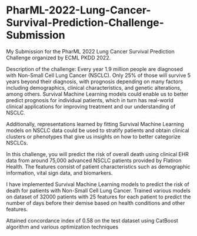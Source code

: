 # PharML-2022-Lung-Cancer-Survival-Prediction-Challenge-Submission
My Submission for the PharML 2022 Lung Cancer Survival Prediction Challenge organized by ECML PKDD 2022.

  Description of the challenge:  Every year 1.9 million people are diagnosed with Non-Small Cell Lung Cancer (NSCLC). Only 25% of those will survive 5 years beyond their diagnosis, with prognosis depending on many factors including demographics, clinical characteristics, and genetic alterations, among others.   Survival Machine Learning models could enable us to better predict prognosis for individual patients, which in turn has real-world clinical applications for improving treatment and our understanding of NSCLC.
  
Additionally, representations learned by fitting Survival Machine Learning models on NSCLC data could be used to stratify patients and obtain clinical clusters or phenotypes that give us insights on how to better categorize NSCLCs.

In this challenge, you will predict the risk of overall death using clinical EHR data from around 75,000 advanced NSCLC patients provided by Flatiron Health. The features consist of patient characteristics such as demographic information, vital sign data, and biomarkers.

I have implemented Survival Machine Learning models to predict the risk of death for patients with Non-Small Cell Lung Cancer.
Trained various models on dataset of 32000 patients with 25 features for each patient to predict the number of days before their demise based on health conditions and other features.

Attained concordance index of 0.58 on the test dataset using CatBoost algorithm and various optimization techniques
